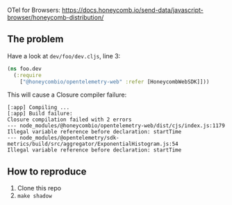 OTel for Browsers:
https://docs.honeycomb.io/send-data/javascript-browser/honeycomb-distribution/


## The problem

Have a look at `dev/foo/dev.cljs`, line 3:

```clojure
(ns foo.dev
  (:require
    ["@honeycombio/opentelemetry-web" :refer [HoneycombWebSDK]]))
```

This will cause a Closure compiler failure:

```
[:app] Compiling ...
[:app] Build failure:
Closure compilation failed with 2 errors
--- node_modules/@honeycombio/opentelemetry-web/dist/cjs/index.js:1179
Illegal variable reference before declaration: startTime
--- node_modules/@opentelemetry/sdk-metrics/build/src/aggregator/ExponentialHistogram.js:54
Illegal variable reference before declaration: startTime
```

## How to reproduce

1. Clone this repo
2. `make shadow`
